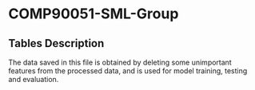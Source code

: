# COMP90051-SML-Group

## Tables Description
The data saved in this file is obtained by deleting some unimportant features from the processed data, and is used for model training, testing and evaluation.